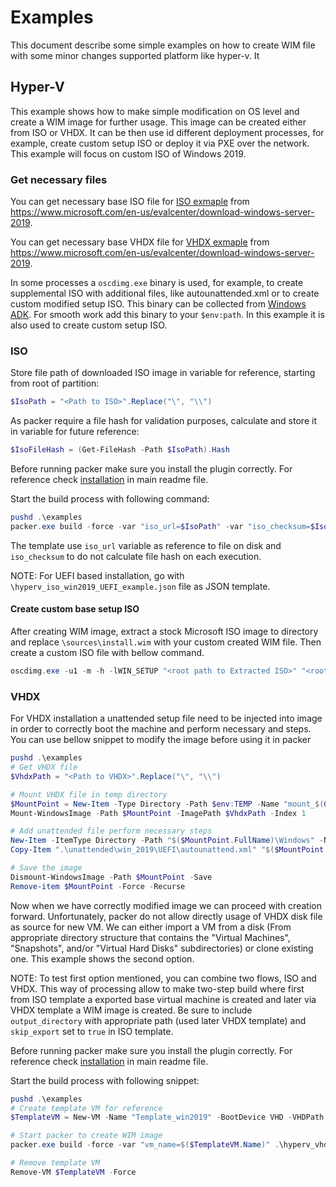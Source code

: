 # Examples

This document describe some simple examples on how to create WIM file with some minor changes  supported platform like hyper-v. It

## Hyper-V

This example shows how to make simple modification on OS level and create a WIM image for further usage. This image can be created either from ISO or VHDX. It can be then use id different deployment processes, for example, create custom setup ISO or deploy it via PXE over the network. This example will focus on custom ISO of Windows 2019.

### Get necessary files

You can get necessary base ISO file for [ISO exmaple](#iso) from https://www.microsoft.com/en-us/evalcenter/download-windows-server-2019.

You can get necessary base VHDX file for [VHDX exmaple](#vhdx) from https://www.microsoft.com/en-us/evalcenter/download-windows-server-2019.

In some processes a `oscdimg.exe` binary is used, for example, to create supplemental ISO with additional files, like autounattended.xml or to create custom modified setup ISO. This binary can be collected from [Windows ADK](https://learn.microsoft.com/en-us/windows-hardware/get-started/adk-install#other-adk-downloads). For smooth work add this binary to your `$env:path`. In this example it is also used to create custom setup ISO.

### ISO

Store file path of downloaded ISO image in variable for reference, starting from root of partition:

```powershell
$IsoPath = "<Path to ISO>".Replace("\", "\\")
```

As packer require a file hash for validation purposes, calculate and store it in variable for future reference:

```powershell
$IsoFileHash = (Get-FileHash -Path $IsoPath).Hash
```

Before running packer make sure you install the plugin correctly. For reference check [installation](..\README.md#Installation) in main readme file.

Start the build process with following command:

```powershell
pushd .\examples
packer.exe build -force -var "iso_url=$IsoPath" -var "iso_checksum=$IsoFileHash" .\hyperv_iso_win2019_BIOS_example.json
```

The template use `iso_url` variable as reference to file on disk and `iso_checksum` to do not calculate file hash on each execution.

NOTE: For UEFI based installation, go with `\hyperv_iso_win2019_UEFI_example.json` file as JSON template.

#### Create custom base setup ISO

After creating WIM image, extract a stock Microsoft ISO image to directory and replace `\sources\install.wim` with your custom created WIM file. Then create a custom ISO file with bellow command.

```powershell
oscdimg.exe -u1 -m -h -lWIN_SETUP "<root path to Extracted ISO>" "<root path to new iso>"
```

### VHDX

For VHDX installation a unattended setup file need to be injected into image in order to correctly boot the machine and perform necessary and steps.
You can use bellow snippet to modify the image before using it in packer

```powershell
pushd .\examples
# Get VHDX file
$VhdxPath = "<Path to VHDX>".Replace("\", "\\")

# Mount VHDX file in temp directory
$MountPoint = New-Item -Type Directory -Path $env:TEMP -Name "mount_$(Get-Random)"
Mount-WindowsImage -Path $MountPoint -ImagePath $VhdxPath -Index 1

# Add unattended file perform necessary steps
New-Item -ItemType Directory -Path "$($MountPoint.FullName)\Windows" -Name "Panther" -Force
Copy-Item ".\unattended\win_2019\UEFI\autounattend.xml" "$($MountPoint.FullName)\Windows\Panther\unattend.xml"

# Save the image
Dismount-WindowsImage -Path $MountPoint -Save
Remove-item $MountPoint -Force -Recurse
```

Now when we have correctly modified image we can proceed with creation forward. Unfortunately, packer do not allow directly usage of VHDX disk file as source for new VM. We can either import a VM from a disk (From appropriate directory structure that contains the "Virtual Machines", "Snapshots", and/or "Virtual Hard Disks" subdirectories) or clone existing one. This example shows the second option.

NOTE: To test first option mentioned, you can combine two flows, ISO and VHDX. This way of processing allow to make two-step build where first from ISO template a exported base virtual machine is created and later via VHDX template a WIM image is created. Be sure to include `output_directory` with appropriate path (used later VHDX template) and `skip_export` set to `true` in ISO template.

Before running packer make sure you install the plugin correctly. For reference check [installation](..\README.md#Installation) in main readme file.

Start the build process with following snippet:

```powershell
pushd .\examples
# Create template VM for reference
$TemplateVM = New-VM -Name "Template_win2019" -BootDevice VHD -VHDPath $VhdxPath

# Start packer to create WIM image
packer.exe build -force -var "vm_name=$($TemplateVM.Name)" .\hyperv_vhdx_win2019_UEFI_example.json

# Remove template VM
Remove-VM $TemplateVM -Force
```